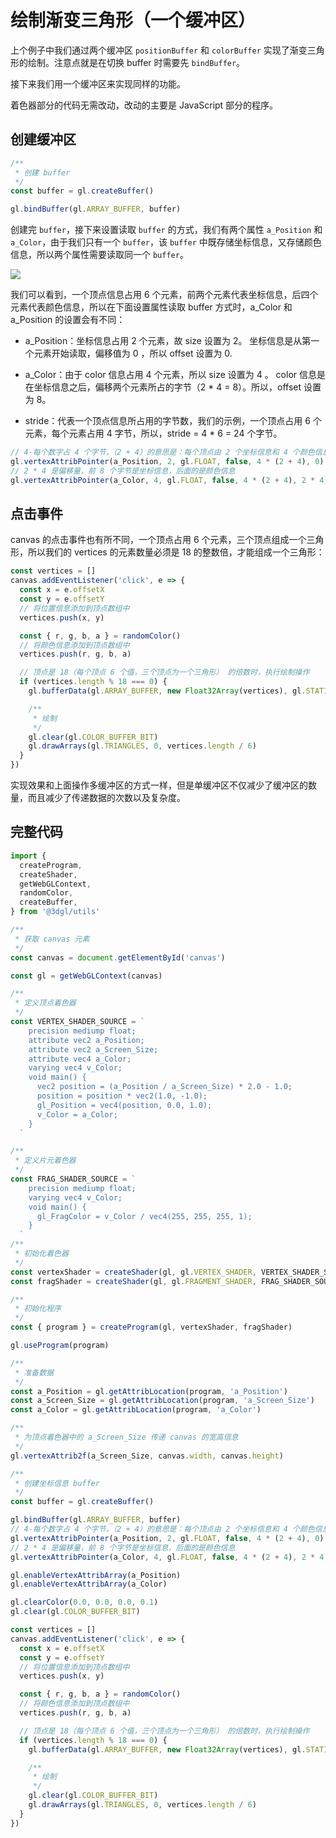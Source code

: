 # 绘制渐变三角形（一个缓冲区）

上个例子中我们通过两个缓冲区 `positionBuffer` 和 `colorBuffer` 实现了渐变三角形的绘制。注意点就是在切换 buffer 时需要先 `bindBuffer`。

接下来我们用一个缓冲区来实现同样的功能。

着色器部分的代码无需改动，改动的主要是 JavaScript 部分的程序。

## 创建缓冲区

```js
/**
 * 创建 buffer
 */
const buffer = gl.createBuffer()

gl.bindBuffer(gl.ARRAY_BUFFER, buffer)
```

创建完 `buffer`，接下来设置读取 `buffer` 的方式，我们有两个属性 `a_Position` 和 `a_Color`，由于我们只有一个 `buffer`，该 `buffer` 中既存储坐标信息，又存储颜色信息，所以两个属性需要读取同一个 `buffer`。

![](https://p1-jj.byteimg.com/tos-cn-i-t2oaga2asx/gold-user-assets/2018/9/10/165c2e171e604257~tplv-t2oaga2asx-watermark.awebp)

我们可以看到，一个顶点信息占用 6 个元素，前两个元素代表坐标信息，后四个元素代表颜色信息，所以在下面设置属性读取 buffer 方式时，a_Color 和 a_Position 的设置会有不同：

- a_Position：坐标信息占用 2 个元素，故 size 设置为 2。 坐标信息是从第一个元素开始读取，偏移值为 0 ，所以 offset 设置为 0.

- a_Color：由于 color 信息占用 4 个元素，所以 size 设置为 4 。 color 信息是在坐标信息之后，偏移两个元素所占的字节（2 \* 4 = 8）。所以，offset 设置为 8。

- stride：代表一个顶点信息所占用的字节数，我们的示例，一个顶点占用 6 个元素，每个元素占用 4 字节，所以，stride = 4 \* 6 = 24 个字节。

```js
// 4-每个数字占 4 个字节，（2 + 4）的意思是：每个顶点由 2 个坐标信息和 4 个颜色信息组成
gl.vertexAttribPointer(a_Position, 2, gl.FLOAT, false, 4 * (2 + 4), 0)
// 2 * 4 是偏移量，前 8 个字节是坐标信息，后面的是颜色信息
gl.vertexAttribPointer(a_Color, 4, gl.FLOAT, false, 4 * (2 + 4), 2 * 4)
```

## 点击事件

canvas 的点击事件也有所不同，一个顶点占用 6 个元素，三个顶点组成一个三角形，所以我们的 vertices 的元素数量必须是 18 的整数倍，才能组成一个三角形：

```js
const vertices = []
canvas.addEventListener('click', e => {
  const x = e.offsetX
  const y = e.offsetY
  // 将位置信息添加到顶点数组中
  vertices.push(x, y)

  const { r, g, b, a } = randomColor()
  // 将颜色信息添加到顶点数组中
  vertices.push(r, g, b, a)

  // 顶点是 18（每个顶点 6 个值，三个顶点为一个三角形） 的倍数时，执行绘制操作
  if (vertices.length % 18 === 0) {
    gl.bufferData(gl.ARRAY_BUFFER, new Float32Array(vertices), gl.STATIC_DRAW)

    /**
     * 绘制
     */
    gl.clear(gl.COLOR_BUFFER_BIT)
    gl.drawArrays(gl.TRIANGLES, 0, vertices.length / 6)
  }
})
```

实现效果和上面操作多缓冲区的方式一样，但是单缓冲区不仅减少了缓冲区的数量，而且减少了传递数据的次数以及复杂度。

## 完整代码

```js
import {
  createProgram,
  createShader,
  getWebGLContext,
  randomColor,
  createBuffer,
} from '@3dgl/utils'

/**
 * 获取 canvas 元素
 */
const canvas = document.getElementById('canvas')

const gl = getWebGLContext(canvas)

/**
 * 定义顶点着色器
 */
const VERTEX_SHADER_SOURCE = `
    precision mediump float;
    attribute vec2 a_Position;
    attribute vec2 a_Screen_Size;
    attribute vec4 a_Color;
    varying vec4 v_Color;
    void main() {
      vec2 position = (a_Position / a_Screen_Size) * 2.0 - 1.0;
      position = position * vec2(1.0, -1.0);
      gl_Position = vec4(position, 0.0, 1.0);
      v_Color = a_Color;
    }
  `

/**
 * 定义片元着色器
 */
const FRAG_SHADER_SOURCE = `
    precision mediump float;
    varying vec4 v_Color;
    void main() {
      gl_FragColor = v_Color / vec4(255, 255, 255, 1);
    }
  `
/**
 * 初始化着色器
 */
const vertexShader = createShader(gl, gl.VERTEX_SHADER, VERTEX_SHADER_SOURCE)
const fragShader = createShader(gl, gl.FRAGMENT_SHADER, FRAG_SHADER_SOURCE)

/**
 * 初始化程序
 */
const { program } = createProgram(gl, vertexShader, fragShader)

gl.useProgram(program)

/**
 * 准备数据
 */
const a_Position = gl.getAttribLocation(program, 'a_Position')
const a_Screen_Size = gl.getAttribLocation(program, 'a_Screen_Size')
const a_Color = gl.getAttribLocation(program, 'a_Color')

/**
 * 为顶点着色器中的 a_Screen_Size 传递 canvas 的宽高信息
 */
gl.vertexAttrib2f(a_Screen_Size, canvas.width, canvas.height)

/**
 * 创建坐标信息 buffer
 */
const buffer = gl.createBuffer()

gl.bindBuffer(gl.ARRAY_BUFFER, buffer)
// 4-每个数字占 4 个字节，（2 + 4）的意思是：每个顶点由 2 个坐标信息和 4 个颜色信息组成
gl.vertexAttribPointer(a_Position, 2, gl.FLOAT, false, 4 * (2 + 4), 0)
// 2 * 4 是偏移量，前 8 个字节是坐标信息，后面的是颜色信息
gl.vertexAttribPointer(a_Color, 4, gl.FLOAT, false, 4 * (2 + 4), 2 * 4)

gl.enableVertexAttribArray(a_Position)
gl.enableVertexAttribArray(a_Color)

gl.clearColor(0.0, 0.0, 0.0, 0.1)
gl.clear(gl.COLOR_BUFFER_BIT)

const vertices = []
canvas.addEventListener('click', e => {
  const x = e.offsetX
  const y = e.offsetY
  // 将位置信息添加到顶点数组中
  vertices.push(x, y)

  const { r, g, b, a } = randomColor()
  // 将颜色信息添加到顶点数组中
  vertices.push(r, g, b, a)

  // 顶点是 18（每个顶点 6 个值，三个顶点为一个三角形） 的倍数时，执行绘制操作
  if (vertices.length % 18 === 0) {
    gl.bufferData(gl.ARRAY_BUFFER, new Float32Array(vertices), gl.STATIC_DRAW)

    /**
     * 绘制
     */
    gl.clear(gl.COLOR_BUFFER_BIT)
    gl.drawArrays(gl.TRIANGLES, 0, vertices.length / 6)
  }
})
```


